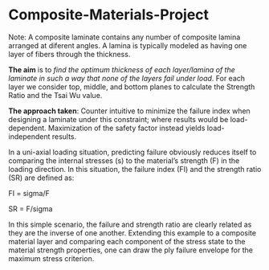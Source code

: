 # Composite-Materials-Project

Note: A composite laminate contains any number of composite lamina arranged at diferent angles.
A lamina is typically modeled as having one layer of fibers through the thickness.

<b>The aim</b> is to <i>find the optimum thickness of each layer/lamina of the laminate in such a way that none of the layers fail under load</i>. For each layer we consider top, middle, and bottom planes to calculate the Strength Ratio and the Tsai Wu value.

<b>The approach taken</b>:
Counter intuitive to minimize the failure index when designing a laminate under this constraint; where results would be load- dependent. Maximization of the safety factor instead yields load-independent results.

In a uni-axial loading situation, predicting failure obviously reduces itself to comparing the internal stresses (s) to the material’s strength (F) in the loading direction. In this situation, the
failure index (FI) and the strength ratio (SR) are defined as:

FI = sigma/F

SR = F/sigma

In this simple scenario, the failure and strength ratio are clearly related as they are the inverse of one another. Extending this example to a composite material layer and comparing each component of the stress state to the material strength properties, one can draw the ply failure envelope for the maximum stress criterion.
